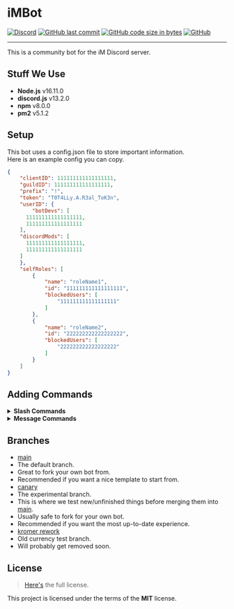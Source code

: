 # iMBot

[![Discord](https://img.shields.io/discord/359374635680399363?color=%235865F2&label=Discord&logo=discord&logoColor=%23FFFFFF&style=for-the-badge)](https://discord.gg/JpcBxZv6bF)
[![GitHub last commit](https://img.shields.io/github/last-commit/Holy-Person/iMBot?style=for-the-badge)](https://github.com/Holy-Person/iMBot)
[![GitHub code size in bytes](https://img.shields.io/github/languages/code-size/Holy-Person/iMBot?style=for-the-badge)](https://github.com/Holy-Person/iMBot)
[![GitHub](https://img.shields.io/github/license/Holy-Person/iMBot?style=for-the-badge)](https://github.com/Holy-Person/iMBot)

---

This is a community bot for the iM Discord server.

## Stuff We Use

- **Node.js** v16.11.0
- **discord.js** v13.2.0
- **npm** v8.0.0
- **pm2** v5.1.2

## Setup

This bot uses a config.json file to store important information.<br>
Here is an example config you can copy.

```json
{
	"clientID": 111111111111111111,
	"guildID": 111111111111111111,
	"prefix": "!",
	"token": "T0T4LLy.A.R3al_ToK3n",
	"userID": {
		"botDevs": [
      111111111111111111,
      111111111111111111
    ],
    "discordMods": [
      111111111111111111,
      111111111111111111
    ]
	},
	"selfRoles": [
		{
			"name": "roleName1",
			"id": "111111111111111111",
			"blockedUsers": [
				"111111111111111111"
			]
		},
		{
			"name": "roleName2",
			"id": "222222222222222222",
			"blockedUsers": [
				"222222222222222222"
			]
		}
	]
}
```

## Adding Commands

<details>
<summary><strong>Slash Commands</strong></summary>

To add a new command, add a new .js file in the `slashCommands` folder, please use the template below.

```js
const { SlashCommandBuilder } = require("@discordjs/builders");

module.exports = {
  data: new SlashCommandBuilder()
    .setName("COMMAND_NAME")
    .setDescription("COMMAND_DESCRIPTION"),
  async execute(interaction) {
    //Command function here, example with pong below.
    return interaction.reply("Pong!");
  }
};
```

</details>

<details>
<summary><strong>Message Commands</strong></summary>

To add a new command, add a new .js file in the `messageCommands` folder, please use the template below.<br>
Name your file the way you want the command to be named.

```js
const Config = require('../config.json');

module.exports = {
  description: `Sends back "Pong!".`, //Description and usage for the help command.
  usage: `\`${Config.prefix}ping\`.`,
  method: function (message, _Bot, _args) { //Variables with _ are not being used at the moment.
    //Command function here, example with pong below.
    return message.channel.send(`Pong!`);
  }
};
```

</details>

## Branches
- [main](https://github.com/Holy-Person/iMBot/tree/main)
 - The default branch.
 - Great to fork your own bot from.
 - Recommended if you want a nice template to start from.
- [canary](https://github.com/Holy-Person/iMBot/tree/canary)
 - The experimental branch.
 - This is where we test new/unfinished things before merging them into [main](https://github.com/Holy-Person/iMBot/tree/main).
 - Usually safe to fork for your own bot.
 - Recommended if you want the most up-to-date experience.
- [kromer rework](https://github.com/Holy-Person/iMBot/tree/kromer-rework)
 - Old currency test branch.
 - Will probably get removed soon.

## License

> [Here's](https://github.com/Holy-Person/iMBot/blob/main/LICENSE) the full license.

This project is licensed under the terms of the **MIT** license.